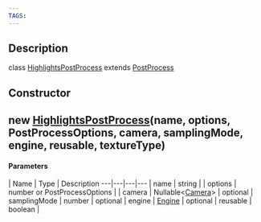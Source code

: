 ```yaml
---
TAGS:
---
```

## Description

class [HighlightsPostProcess](/classes/3.1/HighlightsPostProcess) extends [PostProcess](/classes/3.1/PostProcess)



## Constructor

## new [HighlightsPostProcess](/classes/3.1/HighlightsPostProcess)(name, options, PostProcessOptions, camera, samplingMode, engine, reusable, textureType)



#### Parameters
 | Name | Type | Description
---|---|---|---
 | name | string | 
 | options | number or PostProcessOptions | 
 | camera | Nullable&lt;[Camera](/classes/3.1/Camera)&gt; | 
optional | samplingMode | number | 
optional | engine | [Engine](/classes/3.1/Engine) | 
optional | reusable | boolean | 
